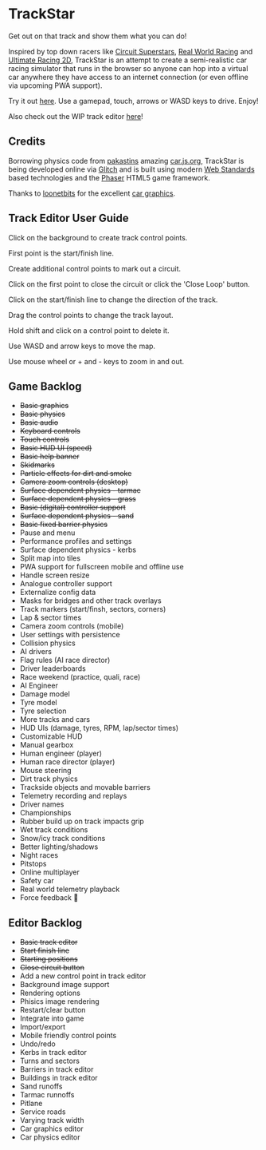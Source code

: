 # TrackStar

Get out on that track and show them what you can do!

Inspired by top down racers like [Circuit Superstars](https://store.steampowered.com/app/1097130/Circuit_Superstars/), [Real World Racing](https://steamcommunity.com/sharedfiles/filedetails/?id=94564971) and [Ultimate Racing 2D](https://store.steampowered.com/app/808080/Ultimate_Racing_2D/), TrackStar is an attempt to create a semi-realistic car racing simulator that runs in the browser so anyone can hop into a virtual car anywhere they have access to an internet connection (or even offline via upcoming PWA support).

Try it out [here](http://trackstar.glitch.me/). Use a gamepad, touch, arrows or WASD keys to drive. Enjoy!

Also check out the WIP track editor [here](http://trackstar.glitch.me/editor)!

## Credits

Borrowing physics code from [pakastins](https://github.com/pakastin) amazing [car.js.org](https://car.js.org/), TrackStar is being developed online via [Glitch](https://glitch.com/) and is built using modern [Web Standards](https://www.w3.org/standards/) based technologies and the [Phaser](https://phaser.io/) HTML5 game framework.

Thanks to [loonetbits](https://opengameart.org/users/looneybits) for the excellent [car graphics](https://opengameart.org/content/2d-race-cars).

## Track Editor User Guide

Click on the background to create track control points.

First point is the start/finish line.

Create additional control points to mark out a circuit.

Click on the first point to close the circuit or click the 'Close Loop' button.

Click on the start/finish line to change the direction of the track.

Drag the control points to change the track layout.

Hold shift and click on a control point to delete it.

Use WASD and arrow keys to move the map.

Use mouse wheel or + and - keys to zoom in and out.

## Game Backlog

* ~~Basic graphics~~
* ~~Basic physics~~
* ~~Basic audio~~
* ~~Keyboard controls~~
* ~~Touch controls~~
* ~~Basic HUD UI (speed)~~
* ~~Basic help banner~~
* ~~Skidmarks~~
* ~~Particle effects for dirt and smoke~~
* ~~Camera zoom controls (desktop)~~
* ~~Surface dependent physics - tarmac~~
* ~~Surface dependent physics - grass~~
* ~~Basic (digital) controller support~~
* ~~Surface dependent physics - sand~~ 
* ~~Basic fixed barrier physics~~
* Pause and menu
* Performance profiles and settings
* Surface dependent physics - kerbs
* Split map into tiles
* PWA support for fullscreen mobile and offline use
* Handle screen resize
* Analogue controller support
* Externalize config data
* Masks for bridges and other track overlays
* Track markers (start/finsh, sectors, corners)
* Lap & sector times
* Camera zoom controls (mobile)
* User settings with persistence
* Collision physics
* AI drivers
* Flag rules (AI race director)
* Driver leaderboards
* Race weekend (practice, quali, race)
* AI Engineer
* Damage model
* Tyre model
* Tyre selection
* More tracks and cars
* HUD UIs (damage, tyres, RPM, lap/sector times)
* Customizable HUD
* Manual gearbox
* Human engineer (player)
* Human race director (player)
* Mouse steering
* Dirt track physics
* Trackside objects and movable barriers
* Telemetry recording and replays
* Driver names
* Championships
* Rubber build up on track impacts grip
* Wet track conditions
* Snow/icy track conditions
* Better lighting/shadows
* Night races
* Pitstops
* Online multiplayer
* Safety car
* Real world telemetry playback
* Force feedback 🤯

## Editor Backlog

* ~~Basic track editor~~
* ~~Start finish line~~
* ~~Starting positions~~
* ~~Close circuit button~~
* Add a new control point in track editor
* Background image support
* Rendering options
* Phisics image rendering
* Restart/clear button
* Integrate into game
* Import/export
* Mobile friendly control points
* Undo/redo
* Kerbs in track editor
* Turns and sectors
* Barriers in track editor
* Buildings in track editor
* Sand runoffs
* Tarmac runnoffs
* Pitlane
* Service roads
* Varying track width
* Car graphics editor
* Car physics editor
